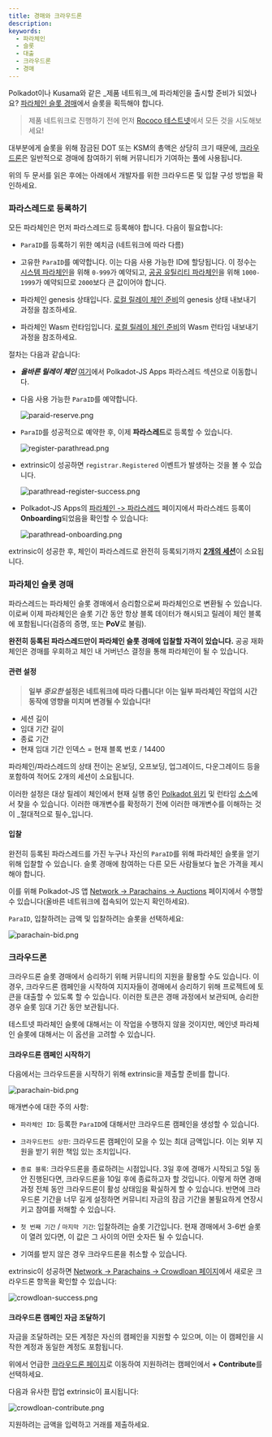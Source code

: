 ```yaml
---
title: 경매와 크라우드론
description:
keywords:
  - 파라체인
  - 슬롯
  - 대출
  - 크라우드론
  - 경매
---
```


Polkadot이나 Kusama와 같은 _제품 네트워크_에 파라체인을 출시할 준비가 되었나요?
[파라체인 슬롯 경매](https://wiki.polkadot.network/docs/learn-auction)에서 슬롯을 획득해야 합니다.

> 제품 네트워크로 진행하기 전에 먼저 [Rococo 테스트넷](/tutorials/build-a-parachain/acquire-a-testnet-slot/)에서 모든 것을 시도해보세요!

대부분에게 슬롯을 위해 잠금된 DOT 또는 KSM의 총액은 상당히 크기 때문에, [크라우드론](https://wiki.polkadot.network/docs/learn-crowdloans)은 일반적으로 경매에 참여하기 위해 커뮤니티가 기여하는 풀에 사용됩니다.

위의 두 문서를 읽은 후에는 아래에서 개발자를 위한 크라우드론 및 입찰 구성 방법을 확인하세요.

### 파라스레드로 등록하기

모든 파라체인은 먼저 파라스레드로 등록해야 합니다.
다음이 필요합니다:

- `ParaID`를 등록하기 위한 예치금 (네트워크에 따라 다름)

- 고유한 `ParaID`를 예약합니다. 이는 다음 사용 가능한 ID에 할당됩니다.
  이 정수는 [시스템 파라체인](https://wiki.polkadot.network/docs/learn-common-goods#system-level-chains)을 위해 `0-999`가 예약되고, [공공 유틸리티 파라체인](https://wiki.polkadot.network/docs/learn-common-goods#public-utility-chains)을 위해 `1000-1999`가 예약되므로 `2000`보다 큰 값이어야 합니다.

- 파라체인 genesis 상태입니다.
  [로컬 릴레이 체인 준비](/tutorials/build-a-parachain/prepare-a-local-relay-chain/)의 genesis 상태 내보내기 과정을 참조하세요.

- 파라체인 Wasm 런타임입니다.
  [로컬 릴레이 체인 준비](/tutorials/build-a-parachain/prepare-a-local-relay-chain/)의 Wasm 런타임 내보내기 과정을 참조하세요.

절차는 다음과 같습니다:

- **_올바른 릴레이 체인_** [여기](https://polkadot.js.org/apps/#/parachains/parathreads)에서 Polkadot-JS Apps 파라스레드 섹션으로 이동합니다.

- 다음 사용 가능한 `ParaID`를 예약합니다.

  ![paraid-reserve.png](/media/images/docs/tutorials/parachains/paraid-reserve.png)

- `ParaID`를 성공적으로 예약한 후, 이제 **파라스레드**로 등록할 수 있습니다.

  ![register-parathread.png](/media/images/docs/tutorials/parachains/register-parathread.png)

- extrinsic이 성공하면 `registrar.Registered` 이벤트가 발생하는 것을 볼 수 있습니다.

  ![parathread-register-success.png](/media/images/docs/tutorials/parachains/parathread-register-success.png)

- Polkadot-JS Apps의 [파라체인 -> 파라스레드](https://polkadot.js.org/apps/#/parachains/parathreads) 페이지에서 파라스레드 등록이 **Onboarding**되었음을 확인할 수 있습니다:

  ![parathread-onboarding.png](/media/images/docs/tutorials/parachains/parathread-onboarding.png)

extrinsic이 성공한 후, 체인이 파라스레드로 완전히 등록되기까지 [**2개의 세션**](#relevant-settings)이 소요됩니다.

### 파라체인 슬롯 경매

파라스레드는 파라체인 슬롯 경매에서 승리함으로써 파라체인으로 변환될 수 있습니다.
이로써 이제 파라체인은 슬롯 기간 동안 항상 블록 데이터가 해시되고 릴레이 체인 블록에 포함됩니다(검증의 증명, 또는 **PoV**로 불림).

**완전히 등록된 파라스레드만이 파라체인 슬롯 경매에 입찰할 자격이 있습니다.**
공공 재화 체인은 경매를 우회하고 체인 내 거버넌스 결정을 통해 파라체인이 될 수 있습니다.

#### 관련 설정

> **일부 _중요한_ 설정은 네트워크에 따라 다릅니다! 이는 일부 파라체인 작업의 시간 동작에 영향을 미치며 변경될 수 있습니다!**

- 세션 길이
- 임대 기간 길이
- 종료 기간
- 현재 임대 기간 인덱스 = 현재 블록 번호 / 14400

파라체인/파라스레드의 상태 전이는 온보딩, 오프보딩, 업그레이드, 다운그레이드 등을 포함하여 적어도 2개의 세션이 소요됩니다.

이러한 설정은 대상 릴레이 체인에서 현재 실행 중인 [Polkadot 위키](https://wiki.polkadot.network/docs/learn-crowdloans#starting-a-crowdloan-campaign) 및 런타임 [소스](https://github.com/paritytech/polkadot-sdk/tree/master/polkadot/runtime)에서 찾을 수 있습니다.
이러한 매개변수를 확정하기 전에 이러한 매개변수를 이해하는 것이 _절대적으로 필수_입니다.

#### 입찰

완전히 등록된 파라스레드를 가진 누구나 자신의 `ParaID`를 위해 파라체인 슬롯을 얻기 위해 입찰할 수 있습니다.
슬롯 경매에 참여하는 다른 모든 사람들보다 높은 가격을 제시해야 합니다.

이를 위해 Polkadot-JS 앱 [Network -> Parachains -> Auctions](https://polkadot.js.org/apps/#/parachains/auctions) 페이지에서 수행할 수 있습니다(올바른 네트워크에 접속되어 있는지 확인하세요).

`ParaID`, 입찰하려는 금액 및 입찰하려는 슬롯을 선택하세요:

![parachain-bid.png](/media/images/docs/tutorials/parachains/parachain-bid.png)

### 크라우드론

크라우드론 슬롯 경매에서 승리하기 위해 커뮤니티의 지원을 활용할 수도 있습니다.
이 경우, 크라우드론 캠페인을 시작하여 지지자들이 경매에서 승리하기 위해 프로젝트에 토큰을 대출할 수 있도록 할 수 있습니다.
이러한 토큰은 경매 과정에서 보관되며, 승리한 경우 슬롯 임대 기간 동안 보관됩니다.

테스트넷 파라체인 슬롯에 대해서는 이 작업을 수행하지 않을 것이지만, 메인넷 파라체인 슬롯에 대해서는 이 옵션을 고려할 수 있습니다.

#### 크라우드론 캠페인 시작하기

다음에서는 크라우드론을 시작하기 위해 extrinsic을 제출할 준비를 합니다.

![parachain-bid.png](/media/images/docs/tutorials/parachains/parachain-crowdloan.png)

매개변수에 대한 주의 사항:

- `파라체인 ID`: 등록한 `ParaID`에 대해서만 크라우드론 캠페인을 생성할 수 있습니다.

- `크라우드펀드 상한`: 크라우드론 캠페인이 모을 수 있는 최대 금액입니다.
  이는 외부 지원을 받기 위한 책임 있는 조치입니다.

- `종료 블록`: 크라우드론을 종료하려는 시점입니다.
  3일 후에 경매가 시작되고 5일 동안 진행된다면, 크라우드론을 10일 후에 종료하고자 할 것입니다. 이렇게 하면 경매 과정 전체 동안 크라우드론이 활성 상태임을 확실하게 할 수 있습니다.
  반면에 크라우드론 기간을 너무 길게 설정하면 커뮤니티 자금의 잠금 기간을 불필요하게 연장시키고 참여를 저해할 수 있습니다.

- `첫 번째 기간` / `마지막 기간`: 입찰하려는 슬롯 기간입니다.
  현재 경매에서 3-6번 슬롯이 열려 있다면, 이 값은 그 사이의 어떤 숫자든 될 수 있습니다.

- 기여를 받지 않은 경우 크라우드론을 취소할 수 있습니다.

extrinsic이 성공하면 [Network -> Parachains -> Crowdloan 페이지](https://polkadot.js.org/apps/#/parachains/crowdloan)에서 새로운 크라우드론 항목을 확인할 수 있습니다:

![crowdloan-success.png](/media/images/docs/tutorials/parachains/crowdloan-success.png)

#### 크라우드론 캠페인 자금 조달하기

자금을 조달하려는 모든 계정은 자신의 캠페인을 지원할 수 있으며, 이는 이 캠페인을 시작한 계정과 동일한 계정도 포함됩니다.

위에서 언급한 [크라우드론 페이지](https://polkadot.js.org/apps/#/parachains/crowdloan)로 이동하여 지원하려는 캠페인에서 **+ Contribute**를 선택하세요.

다음과 유사한 팝업 extrinsic이 표시됩니다:

![crowdloan-contribute.png](/media/images/docs/tutorials/parachains/crowdloan-contribute.png)

지원하려는 금액을 입력하고 거래를 제출하세요.